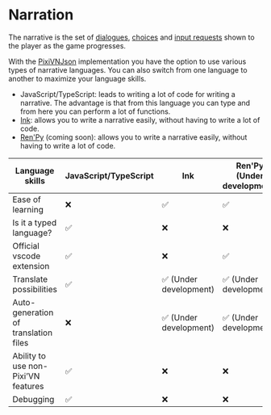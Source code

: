 # Narration

The narrative is the set of [dialogues](/start/dialogue.md), [choices](/start/choices.md) and [input requests](/start/input.md) shown to the player as the game progresses.

With the [PixiVNJson](/advanced/pixi-vn-json.md) implementation you have the option to use various types of narrative languages. You can also switch from one language to another to maximize your language skills.

* JavaScript/TypeScript: leads to writing a lot of code for writing a narrative. The advantage is that from this language you can type and from here you can perform a lot of functions.
* [Ink](/ink/ink.md): allows you to write a narrative easily, without having to write a lot of code.
* [Ren'Py](/renpy/renpy.md) (coming soon): allows you to write a narrative easily, without having to write a lot of code.

| Language skills | JavaScript/TypeScript | Ink | Ren'Py (Under development) |
|---|---|---|---|
| Ease of learning | ❌ | ✅ | ✅ |
| Is it a typed language? | ✅ | ❌ | ❌ |
| Official vscode extension | ✅ | ❌ | ✅ |
| Translate possibilities | ✅ | ✅ (Under development) | ✅ (Under development) |
| Auto-generation of translation files | ❌ | ✅ (Under development) | ✅ (Under development) |
| Ability to use non-Pixi’VN features | ✅ | ❌ | ❌ |
| Debugging | ✅ | ❌ | ❌ |
